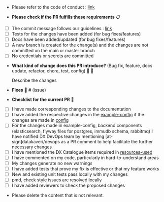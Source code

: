 * Please refer to the code of conduct : [link](https://github.com/datakaveri/iudx-onboarding-server/blob/main/CODE_OF_CONDUCT.md)

* **Please check if the PR fulfills these requirements** :clipboard:
- [ ] The commit message follows our guidelines : [link](https://github.com/datakaveri/iudx-onboarding-server/blob/main/CONTRIBUTING.md)
- [ ] Tests for the changes have been added (for bug fixes/features)
- [ ] Docs have been added/updated (for bug fixes/features)
- [ ] A new branch is created for the change(s) and the changes are not committed on the main or master branch
- [ ] No credentials or secrets are committed

* **What kind of change does this PR introduce?** (Bug fix, feature, docs update, refactor, chore, test, config) :information_desk_person: :scroll:

  Describe the changes <br>

* **Fixes** :wrench: # (issue)

* **Checklist for the current PR** :page_with_curl:
- [ ] I have made corresponding changes to the documentation
- [ ] I have added the respective changes in the [example-config](../example-config/config-dev.json)
  if the changes are made in [config](../secrets/all-verticles-configs/config-dev.json)
- [ ] For the changes made in example-config, backend components (elasticsearch, flyway files for postgres, immudb schema, rabbitmq) I have notified DX DevOps team by mentioning [at-sign]datakaveri/devops as a PR comment to help facilitate the further necessary changes
- [ ] I have mentioned the DX Catalogue items required in [resources-used](../src/test/resources/DX-Catalogue-Items/RESOURCES_USED.md)
- [ ] I have commented on my code, particularly in hard-to-understand areas
- [ ] My changes generate no new warnings
- [ ] I have added tests that prove my fix is effective or that my feature works
- [ ] New and existing unit tests pass locally with my changes
- [ ] pmd, check style issues are resolved locally
- [ ] I have added reviewers to check the proposed changes

* Please delete the content that is not relevant.